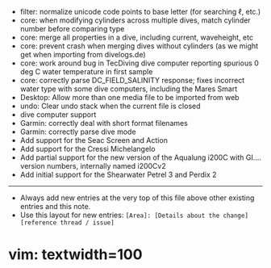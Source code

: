 - filter: normalize unicode code points to base letter (for searching ℓ, etc.)
- core: when modifying cylinders across multiple dives, match cylinder number before comparing type
- core: merge all properties in a dive, including current, waveheight, etc
- core: prevent crash when merging dives without cylinders (as we might get when importing from divelogs.de)
- core: work around bug in TecDiving dive computer reporting spurious 0 deg C water temperature in first sample
- core: correctly parse DC_FIELD_SALINITY response; fixes incorrect water type with some dive computers, including the Mares Smart
- Desktop: Allow more than one media file to be imported from web
- undo: Clear undo stack when the current file is closed
- dive computer support
 - Garmin: correctly deal with short format filenames
 - Garmin: correctly parse dive mode
 - Add support for the Seac Screen and Action
 - Add support for the Cressi Michelangelo
 - Add partial support for the new version of the Aqualung i200C with GI.... version numbers, internally named i200Cv2
 - Add initial support for the Shearwater Petrel 3 and Perdix 2


---
* Always add new entries at the very top of this file above other existing entries and this note.
* Use this layout for new entries: `[Area]: [Details about the change] [reference thread / issue]`
# vim: textwidth=100
